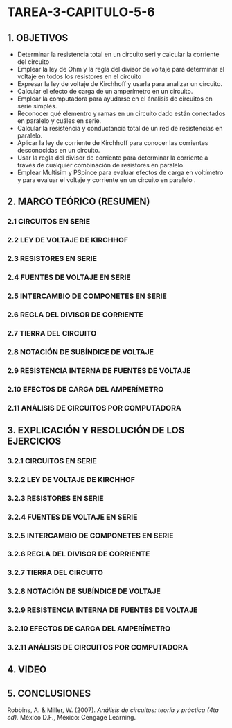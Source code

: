 # TAREA-3-CAPITULO-5-6
## 1. OBJETIVOS
- Determinar la resistencia total en un circuito seri y calcular la corriente del circuito
- Emplear la ley de Ohm y la regla del divisor de voltaje para determinar el voltaje en todos los resistores en el circuito
- Expresar la ley de voltaje de Kirchhoff y usarla para analizar un circuito.
- Calcular el efecto de carga de un amperímetro en un circuito.
- Emplear la computadora para ayudarse en el ánalisis de circuitos en serie simples.
- Reconocer qué elementro y ramas en un circuito dado están conectados en paralelo y cuáles en serie.
- Calcular la resistencia y conductancia total de un red de resistencias en paralelo.   
- Aplicar la ley de corriente de Kirchhoff para conocer las corrientes desconocidas en un circuito.
- Usar la regla del divisor de corriente para determinar la corriente a través de cualquier combinación de resistores en paralelo.
- Emplear Multisim y PSpince para evaluar efectos de carga en voltímetro y para evaluar  el voltaje y corriente en un circuito en paralelo .
## 2. MARCO TEÓRICO (RESUMEN)

### 2.1 CIRCUITOS EN SERIE

### 2.2 LEY DE VOLTAJE DE KIRCHHOF

### 2.3 RESISTORES EN SERIE

### 2.4 FUENTES DE VOLTAJE EN SERIE

### 2.5 INTERCAMBIO DE COMPONETES  EN SERIE

### 2.6 REGLA DEL DIVISOR DE CORRIENTE

### 2.7 TIERRA DEL CIRCUITO

### 2.8 NOTACIÓN DE SUBÍNDICE DE VOLTAJE

### 2.9 RESISTENCIA INTERNA DE FUENTES DE VOLTAJE

### 2.10 EFECTOS DE CARGA DEL AMPERÍMETRO

### 2.11 ANÁLISIS DE CIRCUITOS POR COMPUTADORA

## 3. EXPLICACIÓN Y RESOLUCIÓN DE LOS EJERCICIOS

### 3.2.1 CIRCUITOS EN SERIE

### 3.2.2 LEY DE VOLTAJE DE KIRCHHOF

### 3.2.3 RESISTORES EN SERIE

### 3.2.4 FUENTES DE VOLTAJE EN SERIE

### 3.2.5 INTERCAMBIO DE COMPONETES  EN SERIE

### 3.2.6 REGLA DEL DIVISOR DE CORRIENTE

### 3.2.7 TIERRA DEL CIRCUITO

### 3.2.8 NOTACIÓN DE SUBÍNDICE DE VOLTAJE

### 3.2.9 RESISTENCIA INTERNA DE FUENTES DE VOLTAJE

### 3.2.10 EFECTOS DE CARGA DEL AMPERÍMETRO

### 3.2.11 ANÁLISIS DE CIRCUITOS POR COMPUTADORA

## 4. VIDEO

## 5. CONCLUSIONES

Robbins, A. & Miller, W. (2007). *Análisis de circuitos: teoría y práctica (4ta ed).* México D.F., México: Cengage Learning.
